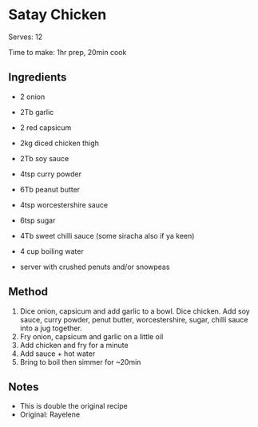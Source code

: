 # Satay Chicken

Serves: 12

Time to make: 1hr prep, 20min cook

## Ingredients

* 2 onion
* 2Tb garlic
* 2 red capsicum
* 2kg diced chicken thigh
* 2Tb soy sauce
* 4tsp curry powder
* 6Tb peanut butter
* 4tsp worcestershire sauce
* 6tsp sugar
* 4Tb sweet chilli sauce (some siracha also if ya keen)
* 4 cup boiling water

* server with crushed penuts and/or snowpeas

## Method

1. Dice onion, capsicum and add garlic to a bowl. Dice chicken. Add soy sauce, curry powder, penut butter, worcestershire, sugar, chilli sauce into a jug together.
2. Fry onion, capsicum and garlic on a little oil
3. Add chicken and fry for a minute
4. Add sauce + hot water
5. Bring to boil then simmer for ~20min

## Notes

* This is double the original recipe
* Original: Rayelene
